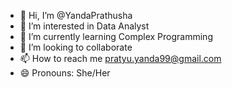 - 👋 Hi, I’m @YandaPrathusha
- 👀 I’m interested in Data Analyst
- 🌱 I’m currently learning Complex Programming 
- 💞️ I’m looking to collaborate 
- 📫 How to reach me pratyu.yanda99@gmail.com
- 😄 Pronouns: She/Her


<!---
YandaPrathusha/YandaPrathusha is a ✨ special ✨ repository because its `README.md` (this file) appears on your GitHub profile.
You can click the Preview link to take a look at your changes.
--->
